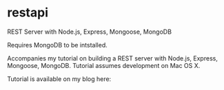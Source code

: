 # restapi
REST Server with Node.js, Express, Mongoose, MongoDB

Requires MongoDB to be intstalled.

Accompanies my tutorial on building a REST server with Node.js, Express, Mongoose, MongoDB.
Tutorial assumes development on Mac OS X.

Tutorial is available on my blog here: 
